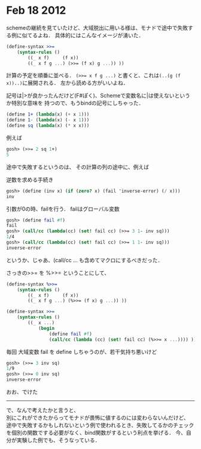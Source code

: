 # Feb 18 2012

schemeの継続を見ていたけど、大域脱出に用いる様は、モナドで途中で失敗する例に似てるよね．
具体的にはこんなイメージが湧いた．

```scheme
(define-syntax >>=
    (syntax-rules ()
        ((_ x f)     (f x))
        ((_ x f g ...) (>>= (f x) g ...)) ))
```

計算の予定を順番に並べる．
`(>>= x f g ...)`
と書くと、これは`(..(g (f x))..)`に展開される．
左から読める方がいいよね．

記号は|>が良かったんだけど(F#ぽく)、Schemeで変数名に|は使えないというか特別な意味を
持つので、もうbindの記号にしちゃった．

```scheme
(define 1+ (lambda(x) (+ x 1)))
(define 1- (lambda(x) (- x 1)))
(define sq (lambda(x) (* x x)))
```

例えば
```scheme
gosh> (>>= 2 sq 1+)
5
```

途中で失敗するというのは、
その計算の列の途中に、例えば

逆数を求める手続き

```scheme
gosh> (define (inv x) (if (zero? x) (fail 'inverse-error) (/ x)))
inv
```

引数が0の時、failを行う．
failはグローバル変数

```scheme
gosh> (define fail #f)
fail
gosh> (call/cc (lambda(cc) (set! fail cc) (>>= 3 1- inv sq)))
1/4
gosh> (call/cc (lambda(cc) (set! fail cc) (>>= 1 1- inv sq)))
inverse-error
```

というか、じゃあ、(call/cc ... も含めてマクロにするべきだった．

さっきの>>= を %>>= ということにして、

```scheme
(define-syntax %>>=
    (syntax-rules ()
        ((_ x f)     (f x))
        ((_ x f g ...) (%>>= (f x) g ...)) ))

(define-syntax >>=
    (syntax-rules ()
        ((_ x ...)
            (begin
                (define fail #f)
                (call/cc (lambda (cc) (set! fail cc) (%>>= x ...)))) )))
```

毎回 大域変数 fail を define しちゃうのが、若干気持ち悪いけど

```scheme
gosh> (>>= 3 inv sq)
1/9                
gosh> (>>= 0 inv sq)
inverse-error
```

おお、でけた

---

で、なんで考えたかと言うと、  
別にこれができたからってモナドが畏怖に値するのには変わらないんだけど、
途中で失敗するかもしれないという例で使われるとき、失敗してるかのチェック
を個別の関数でする必要がなく、bind関数がするという利点を挙げる．
今、自分が実験した例でも、そうなっている．
